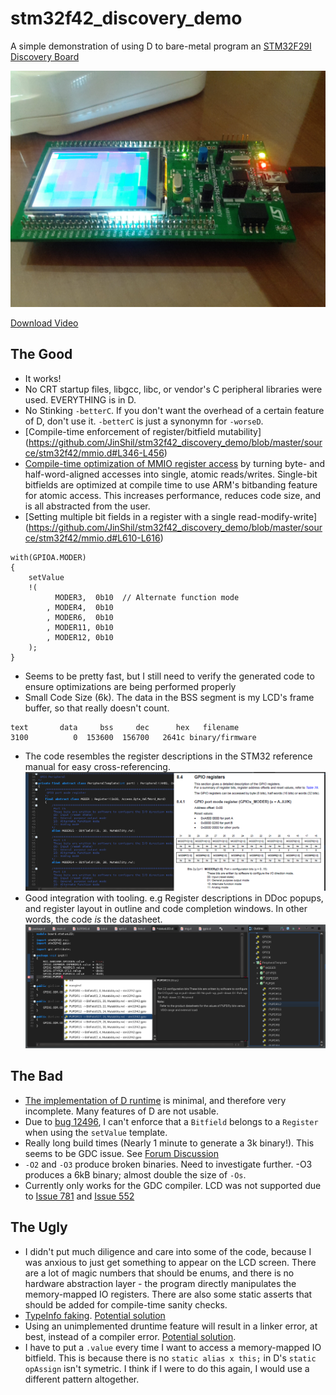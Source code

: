 # stm32f42_discovery_demo
A simple demonstration of using D to bare-metal program an [STM32F29I Discovery Board](http://www.st.com/web/catalog/tools/FM116/SC959/SS1532/PF259090)

![](https://raw.githubusercontent.com/JinShil/stm32f42_discovery_demo/master/images/teaser.jpg)

[Download Video](https://raw.githubusercontent.com/JinShil/stm32f42_discovery_demo/master/images/teaser.mp4)

## The Good
* It works!
* No CRT startup files, libgcc, libc, or vendor's C peripheral libraries were used.  EVERYTHING is in D. 
* No Stinking `-betterC`.  If you don't want the overhead of a certain feature of D, don't use it. `-betterC` is just a synonymn for `-worseD`.
* [Compile-time enforcement of register/bitfield mutability] (https://github.com/JinShil/stm32f42_discovery_demo/blob/master/source/stm32f42/mmio.d#L346-L456)
* [Compile-time optimization of MMIO register access](https://github.com/JinShil/stm32f42_discovery_demo/blob/master/source/stm32f42/mmio.d#L346-L456) by turning byte- and half-word-aligned accesses into single, atomic reads/writes. Single-bit bitfields are optimized at compile time to use ARM's bitbanding feature for atomic access.  This increases performance, reduces code size, and is all abstracted from the user.
* [Setting multiple bit fields in a register with a single read-modify-write] (https://github.com/JinShil/stm32f42_discovery_demo/blob/master/source/stm32f42/mmio.d#L610-L616)

```
with(GPIOA.MODER)
{
	setValue
	!(
		  MODER3,  0b10  // Alternate function mode
		, MODER4,  0b10
		, MODER6,  0b10
		, MODER11, 0b10
		, MODER12, 0b10
	);
}
```

* Seems to be pretty fast, but I still need to verify the generated code to ensure optimizations are being performed properly
* Small Code Size (6k).  The data in the BSS segment is my LCD's frame buffer, so that really doesn't count.

```
text       data     bss     dec      hex   filename
3100	      0	 153600	 156700	  2641c	binary/firmware
```
* The code resembles the register descriptions in the STM32 reference manual for easy cross-referencing.
![](https://raw.githubusercontent.com/JinShil/stm32f42_discovery_demo/master/images/cross-referencing.png)
* Good integration with tooling.  e.g Register descriptions in DDoc popups, and register layout in outline and code completion windows.  In other words, the code *is* the datasheet.
![](https://raw.githubusercontent.com/JinShil/stm32f42_discovery_demo/master/images/tooling.png)


## The Bad
* [The implementation of D runtime](https://github.com/JinShil/stm32f42_discovery_demo/tree/master/source/runtime) is minimal, and therefore very incomplete.  Many features of D are not usable.
* Due to [bug 12496](https://issues.dlang.org/show_bug.cgi?id=12496), I can't enforce that a `Bitfield` belongs to a `Register` when using the `setValue` template.
* Really long build times (Nearly 1 minute to generate a 3k binary!).  This seems to be GDC issue.  See [Forum Discussion](http://forum.dlang.org/post/iqryqssxooypdnszmzmg@forum.dlang.org)
* `-O2` and `-O3` produce broken binaries.  Need to investigate further.  -O3 produces a 6kB binary; almost double the size of `-Os`.
* Currently only works for the GDC compiler.  LCD was not supported due to [Issue 781](https://github.com/ldc-developers/ldc/issues/781) and [Issue 552](https://github.com/ldc-developers/ldc/issues/552)

## The Ugly
* I didn't put much diligence and care into some of the code, because I was anxious to just get something to appear on the LCD screen.  There are a lot of magic numbers that should be enums, and there is no hardware abstraction layer - the program directly manipulates the memory-mapped IO registers. There are also some static asserts that should be added for compile-time sanity checks.
* [TypeInfo faking](https://youtu.be/o5m0m_ZG9e8?t=2513).  [Potential solution](https://issues.dlang.org/show_bug.cgi?id=12270)
* Using an unimplemented druntime feature will result in a linker error, at best, instead of a compiler error.  [Potential solution](http://forum.dlang.org/post/psssnzurlzeqeneagora@forum.dlang.org).
* I have to put a `.value` every time I want to access a memory-mapped IO bitfield.  This is because there is no `static alias x this;` in D's `static opAssign` isn't symetric.  I think if I were to do this again, I would use a different pattern altogether.
